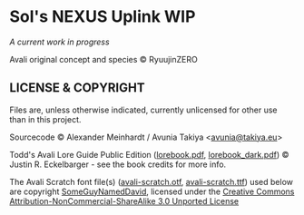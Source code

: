 # Sol's NEXUS Uplink WIP
*A current work in progress*




Avali original concept and species ©️ RyuujinZERO

## LICENSE & COPYRIGHT
Files are, unless otherwise indicated, currently unlicensed for other use than in this project.

Sourcecode ©️ Alexander Meinhardt / Avunia Takiya &lt;avunia@takiya.eu&gt;

Todd's Avali Lore Guide Public Edition ([lorebook.pdf](./docs/lorebook.pdf), [lorebook_dark.pdf](./docs/lorebook_dark.pdf)) ©️ Justin R. Eckelbarger - see the book credits for more info.

The Avali Scratch font file(s) ([avali-scratch.otf](./docs/fonts/avali-scratch.ttf),  [avali-scratch.ttf](./docs/fonts/avali-scratch.ttf)) used below are copyright [SomeGuyNamedDavid](https://fontstruct.com/fontstructors/1155445/someguynameddavid), licensed under the [Creative Commons Attribution-NonCommercial-ShareAlike 3.0 Unported License](https://creativecommons.org/licenses/by-nc-sa/3.0/)
